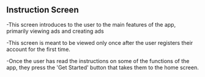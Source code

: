 ## Instruction Screen

-This screen introduces to the user to the main features of the app, primarily viewing ads and creating ads

-This screen is meant to be viewed only once after the user registers their account for the first time.

-Once the user has read the instructions on some of the functions of the app, they press the 'Get Started' button that takes them to the home screen.
